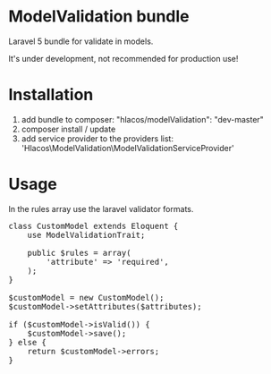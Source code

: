 # ModelValidation bundle

Laravel 5 bundle for validate in models.

It's under development, not recommended for production use!

# Installation

1. add bundle to composer: "hlacos/modelValidation": "dev-master"
2. composer install / update
3. add service provider to the providers list: 'Hlacos\ModelValidation\ModelValidationServiceProvider'

# Usage

In the rules array use the laravel validator formats.

<pre>
class CustomModel extends Eloquent {
    use ModelValidationTrait;

    public $rules = array(
        'attribute' => 'required',
    );
}

$customModel = new CustomModel();
$customModel->setAttributes($attributes);

if ($customModel->isValid()) {
    $customModel->save();
} else {
    return $customModel->errors;
}
</pre>

